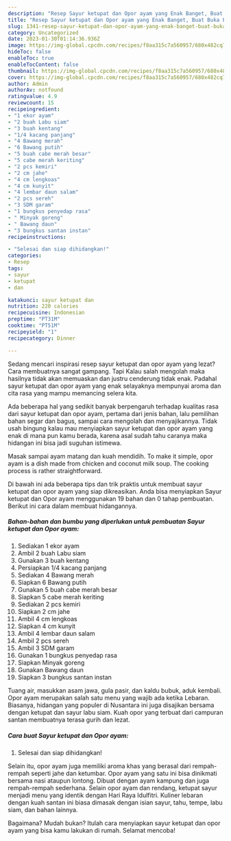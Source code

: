 ```yaml
---
description: "Resep Sayur ketupat dan Opor ayam yang Enak Banget, Buat Buka Puasa}"
title: "Resep Sayur ketupat dan Opor ayam yang Enak Banget, Buat Buka Puasa}"
slug: 1341-resep-sayur-ketupat-dan-opor-ayam-yang-enak-banget-buat-buka-puasa
category: Uncategorized
date: 2023-01-30T01:14:36.936Z
image: https://img-global.cpcdn.com/recipes/f8aa315c7a560957/680x482cq70/sayur-ketupat-dan-opor-ayam-foto-resep-utama.jpg
hideToc: false
enableToc: true
enableTocContent: false
thumbnail: https://img-global.cpcdn.com/recipes/f8aa315c7a560957/680x482cq70/sayur-ketupat-dan-opor-ayam-foto-resep-utama.jpg
cover: https://img-global.cpcdn.com/recipes/f8aa315c7a560957/680x482cq70/sayur-ketupat-dan-opor-ayam-foto-resep-utama.jpg
author: Admin
authorAv: notfound
ratingvalue: 4.9
reviewcount: 15
recipeingredient:
- "1 ekor ayam"
- "2 buah Labu siam"
- "3 buah kentang"
- "1/4 kacang panjang"
- "4 Bawang merah"
- "6 Bawang putih"
- "5 buah cabe merah besar"
- "5 cabe merah keriting"
- "2 pcs kemiri"
- "2 cm jahe"
- "4 cm lengkoas"
- "4 cm kunyit"
- "4 lembar daun salam"
- "2 pcs sereh"
- "3 SDM garam"
- "1 bungkus penyedap rasa"
- " Minyak goreng"
- " Bawang daun"
- "3 bungkus santan instan"
recipeinstructions:

- "Selesai dan siap dihidangkan!"
categories:
- Resep
tags:
- sayur
- ketupat
- dan

katakunci: sayur ketupat dan 
nutrition: 220 calories
recipecuisine: Indonesian
preptime: "PT31M"
cooktime: "PT51M"
recipeyield: "1"
recipecategory: Dinner

---
```



Sedang mencari inspirasi resep sayur ketupat dan opor ayam yang lezat? Cara membuatnya sangat gampang. Tapi Kalau salah mengolah maka hasilnya tidak akan memuaskan dan justru cenderung tidak enak. Padahal sayur ketupat dan opor ayam yang enak selayaknya mempunyai aroma dan cita rasa yang mampu memancing selera kita.


Ada beberapa hal yang sedikit banyak berpengaruh terhadap kualitas rasa dari sayur ketupat dan opor ayam, pertama dari jenis bahan, lalu pemilihan bahan segar dan bagus, sampai cara mengolah dan menyajikannya. Tidak usah bingung kalau mau menyiapkan sayur ketupat dan opor ayam yang enak di mana pun kamu berada, karena asal sudah tahu caranya maka hidangan ini bisa jadi suguhan istimewa.

Masak sampai ayam matang dan kuah mendidih. To make it simple, opor ayam is a dish made from chicken and coconut milk soup. The cooking process is rather straightforward.


Di bawah ini ada beberapa tips dan trik praktis untuk membuat sayur ketupat dan opor ayam yang siap dikreasikan. Anda bisa menyiapkan Sayur ketupat dan Opor ayam menggunakan 19 bahan dan 0 tahap pembuatan. Berikut ini cara dalam membuat hidangannya.

<!--inarticleads1-->

##### Bahan-bahan dan bumbu yang diperlukan untuk pembuatan Sayur ketupat dan Opor ayam:

1. Sediakan 1 ekor ayam
1. Ambil 2 buah Labu siam
1. Gunakan 3 buah kentang
1. Persiapkan 1/4 kacang panjang
1. Sediakan 4 Bawang merah
1. Siapkan 6 Bawang putih
1. Gunakan 5 buah cabe merah besar
1. Siapkan 5 cabe merah keriting
1. Sediakan 2 pcs kemiri
1. Siapkan 2 cm jahe
1. Ambil 4 cm lengkoas
1. Siapkan 4 cm kunyit
1. Ambil 4 lembar daun salam
1. Ambil 2 pcs sereh
1. Ambil 3 SDM garam
1. Gunakan 1 bungkus penyedap rasa
1. Siapkan  Minyak goreng
1. Gunakan  Bawang daun
1. Siapkan 3 bungkus santan instan


Tuang air, masukkan asam jawa, gula pasir, dan kaldu bubuk, aduk kembali. Opor ayam merupakan salah satu menu yang wajib ada ketika Lebaran. Biasanya, hidangan yang populer di Nusantara ini juga disajikan bersama dengan ketupat dan sayur labu siam. Kuah opor yang terbuat dari campuran santan membuatnya terasa gurih dan lezat. 

<!--inarticleads2-->

##### Cara buat Sayur ketupat dan Opor ayam:


1. Selesai dan siap dihidangkan!

Selain itu, opor ayam juga memiliki aroma khas yang berasal dari rempah-rempah seperti jahe dan ketumbar. Opor ayam yang satu ini bisa dinikmati bersama nasi ataupun lontong. Dibuat dengan ayam kampung dan juga rempah-rempah sederhana. Selain opor ayam dan rendang, ketupat sayur menjadi menu yang identik dengan Hari Raya Idulfitri. Kuliner lebaran dengan kuah santan ini biasa dimasak dengan isian sayur, tahu, tempe, labu siam, dan bahan lainnya. 

Bagaimana? Mudah bukan? Itulah cara menyiapkan sayur ketupat dan opor ayam yang bisa kamu lakukan di rumah. Selamat mencoba!
